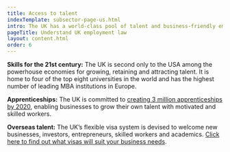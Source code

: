 ```yaml
---
title: Access to talent
indexTemplate: subsector-page-us.html
intro: The UK has a world-class pool of talent and business-friendly employment laws. You can also bring employees from abroad through a flexible visa system.
pageTitle: Understand UK employment law
layout: content.html
order: 6
---
```


**Skills for the 21st century:** The UK is second only to the USA among the powerhouse economies for growing, retaining and attracting talent. It is home to four of the top eight universities in the world and has the highest number of leading MBA institutions in Europe. 

**Apprenticeships:** The UK is committed to [creating 3 million apprenticeships by 2020](https://www.gov.uk/government/uploads/system/uploads/attachment_data/file/482754/BIS-15-604-english-apprenticeships-our-2020-vision.pdf), enabling businesses to grow their own talent with motivated and skilled workers.

**Overseas talent:** The UK’s flexible visa system is devised to welcome new businesses, investors, entrepreneurs, skilled workers and academics. [Click here to find out what visas will suit your business needs](/us/help%20and%20advise/apply%20for%20a%20visa/).